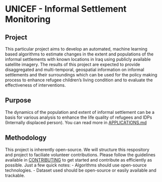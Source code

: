 # UNICEF - Informal Settlement Monitoring

## Project
This particular project aims to develop an automated, machine learning based algorithms to estimate changes in the extent and populations of the informal settlements with known locations in Iraq using publicly available satellite imagery. The results of this project are expected to provide disaggregated and multi-temporal, geospatial information on informal settlements and their surroundings which can be used for the policy making process to enhance refugee children’s living condition and to evaluate the effectiveness of interventions.


## Purpose
The dynamics of the population and extent of informal settlement can be a basis for various analysis to enhance the life quality of refugees and IDPs (Internally displaced person). You can read more in [APPLICATIONS.md](/docs/APPLICATIONS.md)


## Methodology
This project is inherently open-source. We will structure this respository and project to faciliate volunteer contributions.
Please follow the guidelines available in [CONTRIBUTING](/docs/CONTRIBUTING.md) to get started and contribute as efficiently as possible.
Just a few quick notes:
	- Algorithms should use open-source technologies.
	- Dataset used should be open-source or easily available and trackable.
